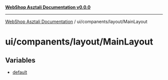 [**WebShop Asztali Documentation v0.0.0**](../../../../README.md)

***

[WebShop Asztali Documentation](../../../../modules.md) / ui/companents/layout/MainLayout

# ui/companents/layout/MainLayout

## Variables

- [default](variables/default.md)
